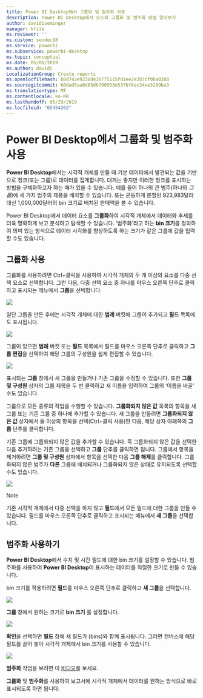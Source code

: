```yaml
---
title: Power BI Desktop에서 그룹화 및 범주화 사용
description: Power BI Desktop에서 요소의 그룹화 및 범주화 방법 알아보기
author: davidiseminger
manager: kfile
ms.reviewer: ''
ms.custom: seodec18
ms.service: powerbi
ms.subservice: powerbi-desktop
ms.topic: conceptual
ms.date: 05/08/2019
ms.author: davidi
LocalizationGroup: Create reports
ms.openlocfilehash: b8d742e9238d438775115fd1ee2e287cf0ba0388
ms.sourcegitcommit: 60dad5aa0d85db790553e537bf8ac34ee3289ba3
ms.translationtype: MT
ms.contentlocale: ko-KR
ms.lasthandoff: 05/29/2019
ms.locfileid: "65454262"
---
```

# <a name="use-grouping-and-binning-in-power-bi-desktop"></a>Power BI Desktop에서 그룹화 및 범주화 사용
**Power BI Desktop**에서는 시각적 개체를 만들 때 기본 데이터에서 발견되는 값을 기반으로 청크(또는 그룹)로 데이터를 집계합니다. 대개는 좋지만 이러한 청크를 표시하는 방법을 구체화하고자 하는 때가 있을 수 있습니다. 예를 들어 하나의 큰 범주(하나의 *그룹*)에 세 가지 범주의 제품을 배치할 수 있습니다. 또는 균등하게 분할된 923,983달러 대신 1,000,000달러의 bin 크기로 배치된 판매액을 볼 수 있습니다.

Power BI Desktop에서 데이터 요소를 **그룹화**하여 시각적 개체에서 데이터와 추세를 더욱 명확하게 보고 분석하고 탐색할 수 있습니다. ‘범주화’라고 하는 **bin 크기**를 정의하여 의미 있는 방식으로 데이터 시각화를 향상하도록 하는 크기가 같은 그룹에 값을 입력할 수도 있습니다. 

## <a name="using-grouping"></a>그룹화 사용
그룹화를 사용하려면 Ctrl+클릭을 사용하여 시각적 개체의 두 개 이상의 요소를 다중 선택 요소로 선택합니다. 그런 다음, 다중 선택 요소 중 하나를 마우스 오른쪽 단추로 클릭하고 표시되는 메뉴에서 **그룹**을 선택합니다.

![](media/desktop-grouping-and-binning/grouping-binning_1.png)

일단 그룹을 만든 후에는 시각적 개체에 대한 **범례** 버킷에 그룹이 추가되고 **필드** 목록에도 표시됩니다.

![](media/desktop-grouping-and-binning/grouping-binning_2.png)

그룹이 있으면 **범례** 버킷 또는 **필드** 목록에서 필드를 마우스 오른쪽 단추로 클릭하고 **그룹 편집**을 선택하여 해당 그룹의 구성원을 쉽게 편집할 수 있습니다.

![](media/desktop-grouping-and-binning/grouping-binning_3.png)

표시되는 **그룹** 창에서 새 그룹을 만들거나 기존 그룹을 수정할 수 있습니다. 또한 **그룹 및 구성원** 상자의 그룹 제목을 두 번 클릭하고 새 이름을 입력하여 그룹의 ‘이름을 바꿀’ 수도 있습니다. 

그룹으로 모든 종류의 작업을 수행할 수 있습니다. **그룹화되지 않은 값** 목록의 항목을 새 그룹 또는 기존 그룹 중 하나에 추가할 수 있습니다. 새 그룹을 만들려면 **그룹화되지 않은 값** 상자에서 둘 이상의 항목을 선택(Ctrl+클릭 사용)한 다음, 해당 상자 아래쪽의 **그룹** 단추를 클릭합니다.

기존 그룹에 그룹화되지 않은 값을 추가할 수 있습니다. 즉 그룹화되지 않은 값을 선택한 다음 추가하려는 기존 그룹을 선택하고 **그룹** 단추를 클릭하면 됩니다. 그룹에서 항목을 제거하려면 **그룹 및 구성원** 상자에서 항목을 선택한 다음 **그룹 해제**를 클릭합니다. 그룹화되지 않은 범주가 **다른** 그룹에 배치되거나 그룹화되지 않은 상태로 유지되도록 선택할 수도 있습니다.

![](media/desktop-grouping-and-binning/grouping-binning_4.png)

> [!NOTE]
> 기존 시각적 개체에서 다중 선택을 하지 않고 **필드**에서 모든 필드에 대한 그룹을 만들 수 있습니다. 필드를 마우스 오른쪽 단추로 클릭하고 표시되는 메뉴에서 **새 그룹**을 선택합니다.

## <a name="using-binning"></a>범주화 사용하기
**Power BI Desktop**에서 수치 및 시간 필드에 대한 bin 크기를 설정할 수 있습니다. 범주화를 사용하여 **Power BI Desktop**이 표시하는 데이터를 적절한 크기로 만들 수 있습니다.

bin 크기를 적용하려면 **필드**를 마우스 오른쪽 단추로 클릭하고 **새 그룹**을 선택합니다.

![](media/desktop-grouping-and-binning/grouping-binning_5.png)

**그룹** 창에서 원하는 크기로 **bin 크기** 를 설정합니다.

![](media/desktop-grouping-and-binning/grouping-binning_6.png)

**확인**을 선택하면 **필드** 창에 새 필드가 (bins)와 함께 표시됩니다.  그러면 캔버스에 해당 필드를 끌어 놓아 시각적 개체에서 bin 크기를 사용할 수 있습니다.

![](media/desktop-grouping-and-binning/grouping-binning_7.png)

**범주화** 작업을 보려면 이 [비디오](https://www.youtube.com/watch?v=BRvdZSfO0DY)를 보세요.

**그룹화** 및 **범주화**를 사용하여 보고서에 시각적 개체에서 데이터를 원하는 방식으로 바로 표시되도록 하면 됩니다.

